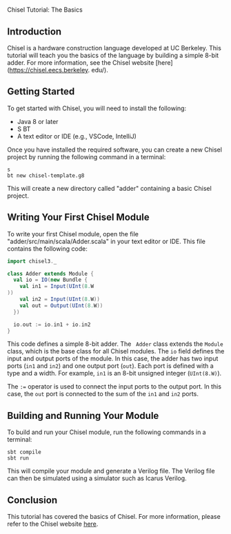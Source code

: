 #
 Chisel Tutorial: The Basics

## Introduction

Chisel is a hardware construction
 language developed at UC Berkeley. This tutorial will teach you the basics of the language
 by building a simple 8-bit adder. For more information, see the Chisel website [here](https://chisel.eecs.berkeley.
edu/).

## Getting Started

To get started with Chisel, you will need to install the following:

* Java 8 or later
* S
BT
* A text editor or IDE (e.g., VSCode, IntelliJ)

Once you have installed the required software, you can create a new Chisel project by running the following command in a terminal:

```
s
bt new chisel-template.g8
```

This will create a new directory called "adder" containing a basic Chisel project.

## Writing Your First Chisel Module

To write your first Chisel module, open the file
 "adder/src/main/scala/Adder.scala" in your text editor or IDE. This file contains the following code:

```scala
import chisel3._

class Adder extends Module {
  val io = IO(new Bundle {
    val in1 = Input(UInt(8.W
))
    val in2 = Input(UInt(8.W))
    val out = Output(UInt(8.W))
  })

  io.out := io.in1 + io.in2
}
```

This code defines a simple 8-bit adder. The `
Adder` class extends the `Module` class, which is the base class for all Chisel modules. The `io` field defines the input and output ports of the module. In this case, the adder has two input ports (`in1` and `in2`) and one output port (`out`). Each port
 is defined with a type and a width. For example, `in1` is an 8-bit unsigned integer (`UInt(8.W)`).

The `:=` operator is used to connect the input ports to the output port. In this case, the `out` port is connected to the sum
 of the `in1` and `in2` ports.

## Building and Running Your Module

To build and run your Chisel module, run the following commands in a terminal:

```
sbt compile
sbt run
```

This will compile your module and generate a Verilog file. The
 Verilog file can then be simulated using a simulator such as Icarus Verilog.

## Conclusion

This tutorial has covered the basics of Chisel. For more information, please refer to the Chisel website [here](https://chisel.eecs.berkeley.edu/).
